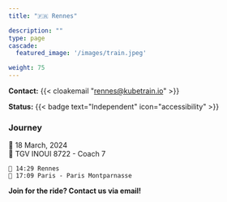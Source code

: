 ```yaml
---
title: "🇫🇷 Rennes"

description: ""
type: page
cascade:
  featured_image: '/images/train.jpeg'

weight: 75
---
```


**Contact:** {{< cloakemail "rennes@kubetrain.io" >}}

**Status:** {{< badge text="Independent" icon="accessibility" >}}

### Journey

📅 18 March, 2024  
🚂 TGV INOUI 8722 - Coach 7

```
🚂 14:29 Rennes
🚉 17:09 Paris - Paris Montparnasse
```

**Join for the ride? Contact us via email!**

<!--more-->
